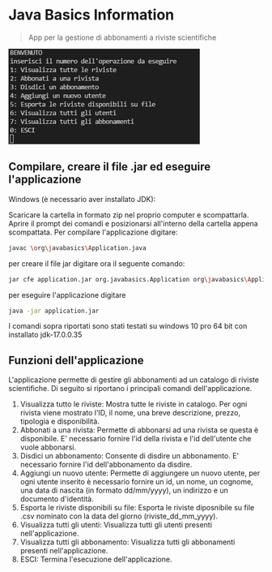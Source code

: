 # Java Basics Information
> App per la gestione di abbonamenti a riviste scientifiche

![](img/app.PNG)

## Compilare, creare il file .jar ed eseguire l'applicazione 

Windows (è necessario aver installato JDK):

Scaricare la cartella in formato zip nel proprio computer e scompattarla. 
Aprire il prompt dei comandi e posizionarsi all'interno della cartella appena scompattata.
Per compilare l'applicazione digitare:
```sh
javac \org\javabasics\Application.java
```
per creare il file jar digitare ora il seguente comando:
```sh
jar cfe application.jar org.javabasics.Application org\javabasics\Application.class org\javabasics\model\*.class  org\javabasics\service\*.class org\javabasics\controller\*.class org\javabasics\csv\*.csv
```
per eseguire l'applicazione digitare
```sh
java -jar application.jar
```
I comandi sopra riportati sono stati testati su windows 10 pro 64 bit con installato jdk-17.0.0.35

## Funzioni dell'applicazione

L'applicazione permette di gestire gli abbonamenti ad un catalogo di riviste scientifiche. Di seguito si riportano i principali comandi dell'applicazione.

1. Visualizza tutto le riviste:
Mostra tutte le riviste in catalogo. Per ogni rivista viene mostrato l'ID, il nome, una breve descrizione, prezzo, tipologia e disponibilità.
2. Abbonati a una rivista:
Permette di abbonarsi ad una rivista se questa è disponibile. E' necessario fornire l'id della rivista e l'id dell'utente che vuole abbonarsi.
3. Disdici un abbonamento:
Consente di disdire un abbonamento. E' necessario fornire l'id dell'abbonamento da disdire.
4. Aggiungi un nuovo utente:
Permette di aggiungere un nuovo utente, per ogni utente inserito è necessario fornire un id, un nome, un cognome, una data di nascita (in formato dd/mm/yyyy), un indirizzo e un documento d'identità.
5. Esporta le riviste disponibili su file:
Esporta le riviste diposnibile su file .csv nominato con la data del giorno (riviste_dd_mm_yyyy).
6. Visualizza tutti gli utenti:
Visualizza tutti gli utenti presenti nell'applicazione.
7. Visualizza tutti gli abbonamento:
Visualizza tutti gli abbonamenti presenti nell'applicazione.
0. ESCI:
Termina l'esecuzione dell'applicazione.
